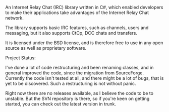An Internet Relay Chat (IRC) library written in C#, which enabled developers to make their applications take advantages of the Internet Relay Chat network.

The library supports basic IRC features, such as channels, users and messaging, but it also supports CtCp, DCC chats and transfers.

It is licensed under the BSD license, and is therefore free to use in any open source as well as proprietary software.

Project Status:

I've done a lot of code restructuring and been renaming classes, and in general improved the code, since the migration from SourceForge. Currently the code isn't tested at all, and there might be a lot of bugs, that is yet to be discovered. Such a restructuring is not without panic.

Right now there are no releases available, as I believe the code to be to unstable. But the SVN repository is there, so if you're keen on getting started, you can check out the latest version in trunk.
